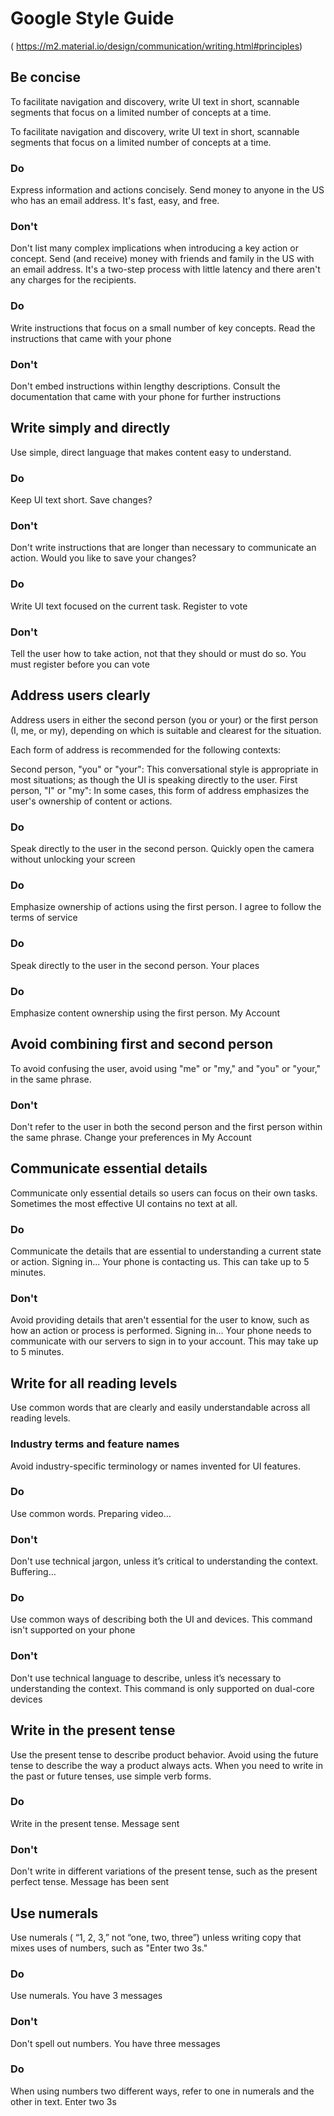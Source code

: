 # Google Style Guide 
( https://m2.material.io/design/communication/writing.html#principles)
## Be concise

To facilitate navigation and discovery, write UI text in short, scannable segments that focus on a limited number of concepts at a time.

To facilitate navigation and discovery, write UI text in short, scannable segments that focus on a limited number of concepts at a time.
### Do
Express information and actions concisely.
Send money to anyone in the US who has an email address. It's fast, easy, and free.

### Don't
Don't list many complex implications when introducing a key action or concept.
Send (and receive) money with friends and family in the US with an email address. It's a two-step process with little latency and there aren't any charges for the recipients.


### Do
Write instructions that focus on a small number of key concepts.
Read the instructions that came with your phone

### Don't
Don't embed instructions within lengthy descriptions.
Consult the documentation that came with your phone for further instructions


## Write simply and directly

Use simple, direct language that makes content easy to understand.

### Do
Keep UI text short.
Save changes?

### Don't
Don't write instructions that are longer than necessary to communicate an action.
Would you like to save your changes?

### Do
Write UI text focused on the current task.
Register to vote

### Don't
Tell the user how to take action, not that they should or must do so.
You must register before you can vote

## Address users clearly

Address users in either the second person (you or your) or the first person (I, me, or my), depending on which is suitable and clearest for the situation.

Each form of address is recommended for the following contexts:

Second person, "you" or "your": This conversational style is appropriate in most situations; as though the UI is speaking directly to the user.
First person, "I" or "my": In some cases, this form of address emphasizes the user's ownership of content or actions.

### Do
Speak directly to the user in the second person.
Quickly open the camera without unlocking your screen

### Do
Emphasize ownership of actions using the first person.
I agree to follow the terms of service

### Do
Speak directly to the user in the second person.
Your places

### Do
Emphasize content ownership using the first person.
My Account


## Avoid combining first and second person
To avoid confusing the user, avoid using "me" or "my," and "you" or "your," in the same phrase.


### Don't
Don't refer to the user in both the second person and the first person within the same phrase.
Change your preferences in My Account

## Communicate essential details

Communicate only essential details so users can focus on their own tasks. Sometimes the most effective UI contains no text at all.

### Do
Communicate the details that are essential to understanding a current state or action.
Signing in...
Your phone is contacting us. This can take up to 5 minutes.

### Don't
Avoid providing details that aren't essential for the user to know, such as how an action or process is performed.
Signing in...
Your phone needs to communicate with our servers to sign in to your account. This may take up to 5 minutes.

## Write for all reading levels

Use common words that are clearly and easily understandable across all reading levels.

### Industry terms and feature names
Avoid industry-specific terminology or names invented for UI features.

### Do
Use common words.
Preparing video…

### Don't
Don't use technical jargon, unless it’s critical to understanding the context.
Buffering…

### Do
Use common ways of describing both the UI and devices.
This command isn't supported on your phone

### Don't
Don't use technical language to describe, unless it’s necessary to understanding the context.
This command is only supported on dual-core devices

## Write in the present tense

Use the present tense to describe product behavior. Avoid using the future tense to describe the way a product always acts. When you need to
write in the past or future tenses, use simple verb forms.

### Do
Write in the present tense.
Message sent

### Don't
Don't write in different variations of the present tense, such as the present perfect tense.
Message has been sent

## Use numerals

Use numerals ( “1, 2, 3,” not “one, two, three”) unless writing copy that mixes uses of numbers, such as "Enter two 3s."

### Do
Use numerals.
You have 3 messages

### Don't
Don't spell out numbers.
You have three messages

### Do
When using numbers two different ways, refer to one in numerals and the other in text.
Enter two 3s







